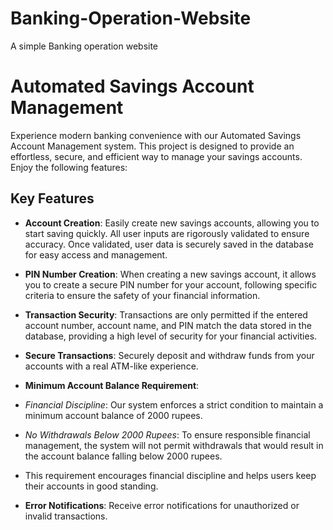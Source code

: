 # Banking-Operation-Website
A simple Banking operation website
# Automated Savings Account Management

Experience modern banking convenience with our Automated Savings Account Management system. This project is designed to provide an effortless, secure, and efficient way to manage your savings accounts. Enjoy the following features:

## Key Features

- **Account Creation**: Easily create new savings accounts, allowing you to start saving quickly. All user inputs are rigorously validated to ensure accuracy. Once validated, user data is securely saved in the database for easy access and management.

- **PIN Number Creation**: When creating a new savings account, it allows you to create a secure PIN number for your account, following specific criteria to ensure the safety of your financial information.

- **Transaction Security**: Transactions are only permitted if the entered account number, account name, and PIN match the data stored in the database, providing a high level of security for your financial activities.

- **Secure Transactions**: Securely deposit and withdraw funds from your accounts with a real ATM-like experience.

- **Minimum Account Balance Requirement**: 

- *Financial Discipline*: Our system enforces a strict condition to maintain a minimum account balance of 2000 rupees.

- *No Withdrawals Below 2000 Rupees*: To ensure responsible financial management, the system will not permit withdrawals that would result in the account balance falling below 2000 rupees.

- This requirement encourages financial discipline and helps users keep their accounts in good standing.
  
- **Error Notifications**: Receive error notifications for unauthorized or invalid transactions.
